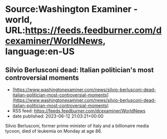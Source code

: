 # Source:Washington Examiner - world, URL:https://feeds.feedburner.com/dcexaminer/WorldNews, language:en-US

## Silvio Berlusconi dead: Italian politician's most controversial moments
 - [https://www.washingtonexaminer.com/news/silvio-berlusconi-dead-italian-politician-most-controversial-moments](https://www.washingtonexaminer.com/news/silvio-berlusconi-dead-italian-politician-most-controversial-moments)
 - RSS feed: https://feeds.feedburner.com/dcexaminer/WorldNews
 - date published: 2023-06-12 21:03:21+00:00

Silvio Berlusconi, former prime minister of Italy and a billionaire media tycoon, died of leukemia on Monday at age 86.

